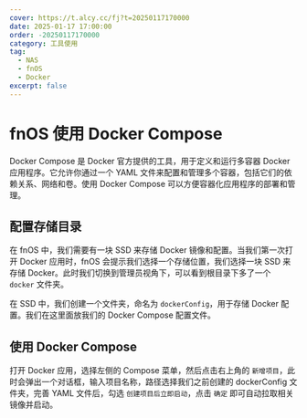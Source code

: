 ```yaml
---
cover: https://t.alcy.cc/fj?t=20250117170000
date: 2025-01-17 17:00:00
order: -20250117170000
category: 工具使用
tag:
  - NAS
  - fnOS
  - Docker
excerpt: false
---
```


# fnOS 使用 Docker Compose

Docker Compose 是 Docker 官方提供的工具，用于定义和运行多容器 Docker 应用程序。它允许你通过一个 YAML 文件来配置和管理多个容器，包括它们的依赖关系、网络和卷。使用 Docker Compose 可以方便容器化应用程序的部署和管理。

## 配置存储目录

在 fnOS 中，我们需要有一块 SSD 来存储 Docker 镜像和配置。当我们第一次打开 Docker 应用时，fnOS 会提示我们选择一个存储位置，我们选择一块 SSD 来存储 Docker。此时我们切换到管理员视角下，可以看到根目录下多了一个 `docker` 文件夹。

在 SSD 中，我们创建一个文件夹，命名为 `dockerConfig`，用于存储 Docker 配置。我们在这里面放我们的 Docker Compose 配置文件。

## 使用 Docker Compose

打开 Docker 应用，选择左侧的 Compose 菜单，然后点击右上角的 `新增项目`，此时会弹出一个对话框，输入项目名称，路径选择我们之前创建的 dockerConfig 文件夹，完善 YAML 文件后，勾选 `创建项目后立即启动`，点击 `确定` 即可自动拉取相关镜像并启动。